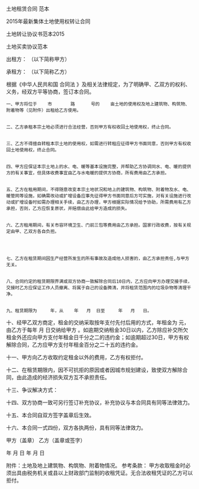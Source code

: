 
 




土地租赁合同
范本




 

  

   



2015年最新集体土地使用权转让合同



   

土地转让协议书范本2015


   



土地买卖协议范本


  

 






出租方：                           （以下简称甲方）



承租方：                           （以下简称乙方）


根据《中华人民共和国
合同法
》及相关法律规定，为了明确甲、乙双方的权利、义务，经双方平等协商，签订本合同。


    一、甲方将位于    市       路      号的    亩土地的使用权及地上建筑物、构筑物、附着物等（见附件）出租给乙方使用。


    二、乙方承租本宗土地必须进行合法经营，否则甲方有权收回土地使用权，终止合同。


    三、乙方不得擅自转租本宗土地的使用权，如需进行转租应征得甲方书面同意，否则甲方有权收回土地使用权，终止合同。


    四、甲方应保证本宗土地上的水、电、暖等基本设施完整，并帮助乙方协调同水、电、暖的提供方的有关事宜，但具体收费事宜由乙与水电暖的提供方协商，所有费用由乙方承担。


    五、乙方在租用期间，不得随意改变本宗土地状况和地上的建筑物、构筑物、附着物及水、电、暖管网等设施，如确需改动或扩增设备应事先征得甲方书面同意后方可实施，对有关设施进行改动或扩增设备时如需办理相关手续，由乙方办理，甲方根据实际情况给予协助，所需费用有乙方承担，否则，乙方应恢复原状，并赔偿由此给甲方造成的损失。


    六、乙方租用期间，有关市容环境卫生、门前三包等费用由乙方承担。国家行政收费，按有关规定由甲、乙双方各自负担。




    七、乙方在租赁期间因生产经营所发生的所有事故及造成他人损害的，由乙方承担责任,与甲方无关。


    八、合同约定的租赁期限界满或双方协商一致解除合同后10日内，乙方应向甲方办理交接手续，交接时乙方应保证工作人员撤离、将属于自己的设备腾清，并将租赁范围内的垃圾杂物等清理干净。


    九、租赁期限为     年，从    年   月  日至     年   月   日。


十、经甲乙双方商定，租金的交纳采取按年支付先付后用的方式，年租金为     元，由乙方于每年   月  日交纳给甲方 。如逾期交纳租金30日以内，乙方除应补交所欠租金外还应向甲方支付年租金日千分之二的违约金；如逾期超过30日，甲方有权解除合同，乙方应甲方支付年租金百分之二十五的违约金。


十一、甲方向乙方收取约定租金以外的费用，乙方有权拒付。 


十二、在租赁期限内，因不可抗拒的原因或者因城市规划建设，致使双方解除合同，由此造成的经济损失双方互不承担责任。


十三、争议解决方式：


十四、双方协商一致可另行签订补充协议，补充协议与本合同具有同等法律效力。

十五、本合同自双方签字盖章后生效。


十六、本合同一式四份，双方各执两份，具有同等法律效力。

 

甲方（盖章）                     乙方（盖章或签字）
   
年   月   日                         年   月   日


附件：土地及地上建筑物、构筑物、附着物情况。
参考条款：  甲方收取租金时必须出具由税务机关或县以上财政部门监制的收租凭证。无合法收租凭证的乙方可以拒付。 

 

 


 

 
 
 
 
 
  


  
 

  


  


  
 
 
 
 

